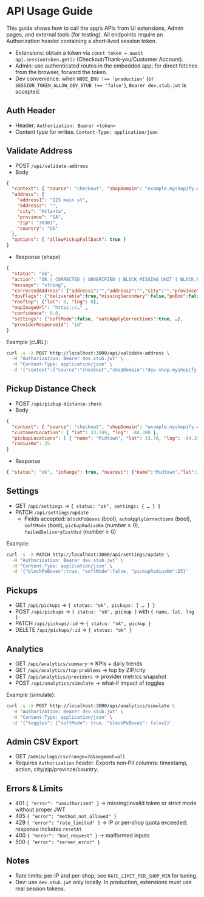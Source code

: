 # API Usage Guide

This guide shows how to call the app’s APIs from UI extensions, Admin pages, and external tools (for testing). All endpoints require an Authorization header containing a short‑lived session token.

- Extensions: obtain a token via `const token = await api.sessionToken.get()` (Checkout/Thank‑you/Customer Account).
- Admin: use authenticated routes in the embedded app; for direct fetches from the browser, forward the token.
- Dev convenience: when `NODE_ENV !== 'production'` (or `SESSION_TOKEN_ALLOW_DEV_STUB !== 'false'`), `Bearer dev.stub.jwt` is accepted.

## Auth Header

- Header: `Authorization: Bearer <token>`
- Content type for writes: `Content-Type: application/json`

## Validate Address

- POST `/api/validate-address`
- Body
```json
{
  "context": { "source": "checkout", "shopDomain": "example.myshopify.com" },
  "address": {
    "address1": "123 main st",
    "address2": "",
    "city": "Atlanta",
    "province": "GA",
    "zip": "30303",
    "country": "US"
  },
  "options": { "allowPickupFallback": true }
}
```
- Response (shape)
```json
{
  "status": "ok",
  "action": "OK | CORRECTED | UNVERIFIED | BLOCK_MISSING_UNIT | BLOCK_PO_BOX | SUGGEST_PICKUP",
  "message": "string",
  "correctedAddress": {"address1":"","address2":"","city":"","province":"","zip":"","country":""},
  "dpvFlags": {"deliverable":true,"missingSecondary":false,"poBox":false,"ambiguous":false},
  "rooftop": {"lat": 0, "lng": 0},
  "mapImageUrl": "https://…" ,
  "confidence": 0.0,
  "settings": {"softMode":false, "autoApplyCorrections":true, …},
  "providerResponseId": "id"
}
```

Example (cURL):
```sh
curl -s -X POST http://localhost:3000/api/validate-address \
  -H "Authorization: Bearer dev.stub.jwt" \
  -H "Content-Type: application/json" \
  -d '{"context":{"source":"checkout","shopDomain":"dev-shop.myshopify.com"},"address":{"address1":"123 Main St","city":"Atlanta","zip":"30303","country":"US"}}'
```

## Pickup Distance Check

- POST `/api/pickup-distance-check`
- Body
```json
{
  "context": { "source": "checkout", "shopDomain": "example.myshopify.com" },
  "customerLocation": { "lat": 33.749, "lng": -84.388 },
  "pickupLocations": [ { "name": "Midtown", "lat": 33.76, "lng": -84.39 } ],
  "radiusKm": 25
}
```
- Response
```json
{ "status": "ok", "inRange": true, "nearest": {"name":"Midtown","lat":33.76,"lng":-84.39,"distanceKm":1.25}, "distanceKm": 1.25, "radiusKm": 25 }
```

## Settings

- GET `/api/settings` → `{ status: "ok", settings: { … } }`
- PATCH `/api/settings/update`
  - Fields accepted: `blockPoBoxes` (bool), `autoApplyCorrections` (bool), `softMode` (bool), `pickupRadiusKm` (number ≥ 0), `failedDeliveryCostUsd` (number ≥ 0)

Example:
```sh
curl -s -X PATCH http://localhost:3000/api/settings/update \
  -H "Authorization: Bearer dev.stub.jwt" \
  -H "Content-Type: application/json" \
  -d '{"blockPoBoxes":true, "softMode":false, "pickupRadiusKm":25}'
```

## Pickups

- GET `/api/pickups` → `{ status: "ok", pickups: [ … ] }`
- POST `/api/pickups` → `{ status: "ok", pickup }` with `{ name, lat, lng }`
- PATCH `/api/pickups/:id` → `{ status: "ok", pickup }`
- DELETE `/api/pickups/:id` → `{ status: "ok" }`

## Analytics

- GET `/api/analytics/summary` → KPIs + daily trends
- GET `/api/analytics/top-problems` → top by ZIP/city
- GET `/api/analytics/providers` → provider metrics snapshot
- POST `/api/analytics/simulate` → what‑if impact of toggles

Example (simulate):
```sh
curl -s -X POST http://localhost:3000/api/analytics/simulate \
  -H "Authorization: Bearer dev.stub.jwt" \
  -H "Content-Type: application/json" \
  -d '{"toggles": {"softMode": true, "blockPoBoxes": false}}'
```

## Admin CSV Export

- GET `/admin/logs/csv?range=7d&segment=all`
- Requires `Authorization` header. Exports non‑PII columns: timestamp, action, city/zip/province/country.

## Errors & Limits

- 401 `{ "error": "unauthorized" }` → missing/invalid token or strict mode without proper JWT
- 405 `{ "error": "method_not_allowed" }`
- 429 `{ "error": "rate_limited" }` → IP or per‑shop quota exceeded; response includes `resetAt`
- 400 `{ "error": "bad_request" }` → malformed inputs
- 500 `{ "error": "server_error" }`

## Notes

- Rate limits: per‑IP and per‑shop; see `RATE_LIMIT_PER_SHOP_MIN` for tuning.
- Dev: use `dev.stub.jwt` only locally. In production, extensions must use real session tokens.
